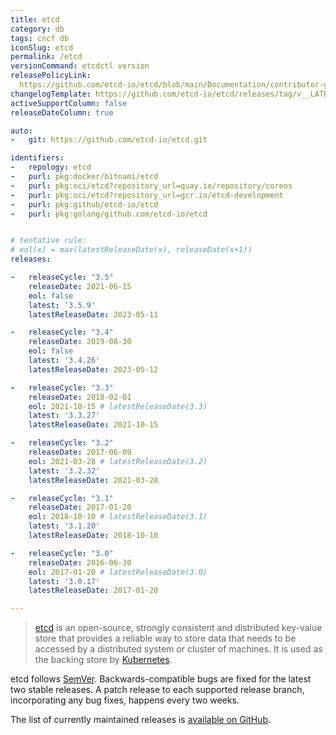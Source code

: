 ```yaml
---
title: etcd
category: db
tags: cncf db
iconSlug: etcd
permalink: /etcd
versionCommand: etcdctl version
releasePolicyLink: 
  https://github.com/etcd-io/etcd/blob/main/Documentation/contributor-guide/branch_management.md#stable-branches
changelogTemplate: https://github.com/etcd-io/etcd/releases/tag/v__LATEST__
activeSupportColumn: false
releaseDateColumn: true

auto:
-   git: https://github.com/etcd-io/etcd.git

identifiers:
-   repology: etcd
-   purl: pkg:docker/bitnami/etcd
-   purl: pkg:oci/etcd?repository_url=quay.io/repository/coreos
-   purl: pkg:oci/etcd?repository_url=gcr.io/etcd-development
-   purl: pkg:github/etcd-io/etcd
-   purl: pkg:golang/github.com/etcd-io/etcd


# tentative rule:
# eol(x) = max(latestReleaseDate(x), releaseDate(x+1))
releases:

-   releaseCycle: "3.5"
    releaseDate: 2021-06-15
    eol: false
    latest: '3.5.9'
    latestReleaseDate: 2023-05-11

-   releaseCycle: "3.4"
    releaseDate: 2019-08-30
    eol: false
    latest: '3.4.26'
    latestReleaseDate: 2023-05-12

-   releaseCycle: "3.3"
    releaseDate: 2018-02-01
    eol: 2021-10-15 # latestReleaseDate(3.3)
    latest: '3.3.27'
    latestReleaseDate: 2021-10-15

-   releaseCycle: "3.2"
    releaseDate: 2017-06-09
    eol: 2021-03-28 # latestReleaseDate(3.2)
    latest: '3.2.32'
    latestReleaseDate: 2021-03-28

-   releaseCycle: "3.1"
    releaseDate: 2017-01-20
    eol: 2018-10-10 # latestReleaseDate(3.1)
    latest: '3.1.20'
    latestReleaseDate: 2018-10-10

-   releaseCycle: "3.0"
    releaseDate: 2016-06-30
    eol: 2017-01-20 # latestReleaseDate(3.0)
    latest: '3.0.17'
    latestReleaseDate: 2017-01-20

---
```


> [etcd](https://etcd.io) is an open-source, strongly consistent and distributed
> key-value store that provides a reliable way to store data that needs to be
> accessed by a distributed system or cluster of machines. It is used as the
> backing store by [Kubernetes](/kubernetes).

etcd follows [SemVer](https://semver.org/). Backwards-compatible bugs are
fixed for the latest two stable releases. A patch release to each supported
release branch, incorporating any bug fixes, happens every two weeks.

The list of currently maintained releases is 
[available on GitHub](https://github.com/etcd-io/etcd/blob/main/Documentation/contributor-guide/release.md#release-management).
